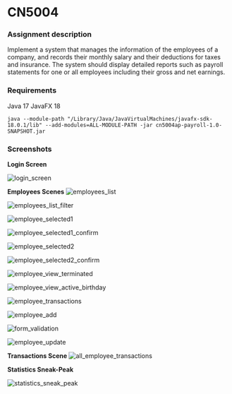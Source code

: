 # CN5004

### Assignment description
Implement a system that manages the information of the employees of a company, and records their monthly salary and their deductions for taxes and insurance. The system should display detailed reports such as payroll statements for one or all employees including their gross and net earnings.

### Requirements
Java 17
JavaFX 18

`java --module-path "/Library/Java/JavaVirtualMachines/javafx-sdk-18.0.1/lib" --add-modules=ALL-MODULE-PATH -jar cn5004ap-payroll-1.0-SNAPSHOT.jar`

### Screenshots

**Login Screen**

![login_screen](https://github.com/panosru/CN5004/blob/master/screenshots/login.png?raw=true)


**Employees Scenes**
![employees_list](https://github.com/panosru/CN5004/blob/master/screenshots/employees_list.png?raw=true)

![employees_list_filter](https://github.com/panosru/CN5004/blob/master/screenshots/employees_list_filter.png?raw=true)

![employee_selected1](https://github.com/panosru/CN5004/blob/master/screenshots/employee_selected1.png?raw=true)

![employee_selected1_confirm](https://github.com/panosru/CN5004/blob/master/screenshots/employee_selected1_confirm.png?raw=true)

![employee_selected2](https://github.com/panosru/CN5004/blob/master/screenshots/employee_selected2.png?raw=true)

![employee_selected2_confirm](https://github.com/panosru/CN5004/blob/master/screenshots/employee_selected2_confirm.png?raw=true)

![employee_view_terminated](https://github.com/panosru/CN5004/blob/master/screenshots/employee_view_terminated.png?raw=true)

![employee_view_active_birthday](https://github.com/panosru/CN5004/blob/master/screenshots/employee_view_active_birthday.png?raw=true)

![employee_transactions](https://github.com/panosru/CN5004/blob/master/screenshots/employee_transactions.png?raw=true)

![employee_add](https://github.com/panosru/CN5004/blob/master/screenshots/employee_add.png?raw=true)

![form_validation](https://github.com/panosru/CN5004/blob/master/screenshots/form_validation.png?raw=true)

![employee_update](https://github.com/panosru/CN5004/blob/master/screenshots/employee_update.png?raw=true)

**Transactions Scene**
![all_employee_transactions](https://github.com/panosru/CN5004/blob/master/screenshots/all_employee_transactions.png?raw=true)

**Statistics Sneak-Peak**

![statistics_sneak_peak](https://github.com/panosru/CN5004/blob/master/screenshots/statistics_sneak_peak.png?raw=true)
